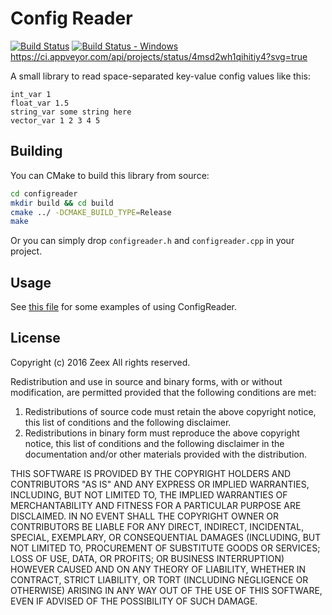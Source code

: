 # Config Reader

[![Build Status][build_status]][build]
[![Build Status - Windows][build_status_win]][build_win]
https://ci.appveyor.com/api/projects/status/4msd2wh1qihitiy4?svg=true

A small library to read space-separated key-value config values like this:

```
int_var 1
float_var 1.5
string_var some string here
vector_var 1 2 3 4 5
```

Building
--------

You can CMake to build this library from source:

```bash
cd configreader
mkdir build && cd build
cmake ../ -DCMAKE_BUILD_TYPE=Release
make
```

Or you can simply drop `configreader.h` and `configreader.cpp` in your project.

Usage
-----

See [this file][example] for some examples of using ConfigReader.

License
-------

Copyright (c) 2016 Zeex
All rights reserved.

Redistribution and use in source and binary forms, with or without
modification, are permitted provided that the following conditions are met:

1. Redistributions of source code must retain the above copyright notice,
  this list of conditions and the following disclaimer.
2. Redistributions in binary form must reproduce the above copyright notice,
  this list of conditions and the following disclaimer in the documentation
  and/or other materials provided with the distribution.

THIS SOFTWARE IS PROVIDED BY THE COPYRIGHT HOLDERS AND CONTRIBUTORS "AS IS"
AND ANY EXPRESS OR IMPLIED WARRANTIES, INCLUDING, BUT NOT LIMITED TO, THE
IMPLIED WARRANTIES OF MERCHANTABILITY AND FITNESS FOR A PARTICULAR PURPOSE
ARE DISCLAIMED. IN NO EVENT SHALL THE COPYRIGHT OWNER OR CONTRIBUTORS BE
LIABLE FOR ANY DIRECT, INDIRECT, INCIDENTAL, SPECIAL, EXEMPLARY, OR
CONSEQUENTIAL DAMAGES (INCLUDING, BUT NOT LIMITED TO, PROCUREMENT OF
SUBSTITUTE GOODS OR SERVICES; LOSS OF USE, DATA, OR PROFITS; OR BUSINESS
INTERRUPTION) HOWEVER CAUSED AND ON ANY THEORY OF LIABILITY, WHETHER IN
CONTRACT, STRICT LIABILITY, OR TORT (INCLUDING NEGLIGENCE OR OTHERWISE)
ARISING IN ANY WAY OUT OF THE USE OF THIS SOFTWARE, EVEN IF ADVISED OF THE
POSSIBILITY OF SUCH DAMAGE.

[example]: https://github.com/Zeex/configreader/blob/master/configreader_tests.cpp
[build]: https://travis-ci.org/Zeex/configreader
[build_status]: https://travis-ci.org/Zeex/configreader.svg?branch=master
[build_win]: https://ci.appveyor.com/project/Zeex/configreader/branch/master
[build_status_win]: https://ci.appveyor.com/api/projects/status/4msd2wh1qihitiy4?svg=true
